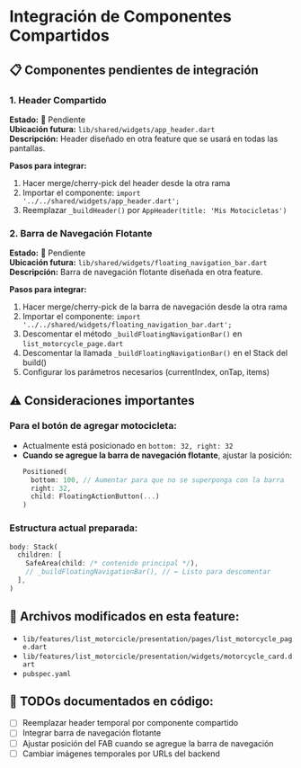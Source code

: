 # Integración de Componentes Compartidos

## 📋 Componentes pendientes de integración

### 1. Header Compartido
**Estado:** 🔄 Pendiente  
**Ubicación futura:** `lib/shared/widgets/app_header.dart`  
**Descripción:** Header diseñado en otra feature que se usará en todas las pantallas.

**Pasos para integrar:**
1. Hacer merge/cherry-pick del header desde la otra rama
2. Importar el componente: `import '../../shared/widgets/app_header.dart';`
3. Reemplazar `_buildHeader()` por `AppHeader(title: 'Mis Motocicletas')`

### 2. Barra de Navegación Flotante  
**Estado:** 🔄 Pendiente  
**Ubicación futura:** `lib/shared/widgets/floating_navigation_bar.dart`  
**Descripción:** Barra de navegación flotante diseñada en otra feature.

**Pasos para integrar:**
1. Hacer merge/cherry-pick de la barra de navegación desde la otra rama
2. Importar el componente: `import '../../shared/widgets/floating_navigation_bar.dart';`
3. Descomentar el método `_buildFloatingNavigationBar()` en `list_motorcycle_page.dart`
4. Descomentar la llamada `_buildFloatingNavigationBar()` en el Stack del build()
5. Configurar los parámetros necesarios (currentIndex, onTap, items)

## ⚠️ Consideraciones importantes

### Para el botón de agregar motocicleta:
- Actualmente está posicionado en `bottom: 32, right: 32`
- **Cuando se agregue la barra de navegación flotante**, ajustar la posición:
  ```dart
  Positioned(
    bottom: 100, // Aumentar para que no se superponga con la barra
    right: 32,
    child: FloatingActionButton(...)
  )
  ```

### Estructura actual preparada:
```dart
body: Stack(
  children: [
    SafeArea(child: /* contenido principal */),
    // _buildFloatingNavigationBar(), // ← Listo para descomentar
  ],
)
```

## 🔧 Archivos modificados en esta feature:
- `lib/features/list_motorcicle/presentation/pages/list_motorcycle_page.dart`
- `lib/features/list_motorcicle/presentation/widgets/motorcycle_card.dart`
- `pubspec.yaml`

## 📝 TODOs documentados en código:
- [ ] Reemplazar header temporal por componente compartido
- [ ] Integrar barra de navegación flotante
- [ ] Ajustar posición del FAB cuando se agregue la barra de navegación
- [ ] Cambiar imágenes temporales por URLs del backend